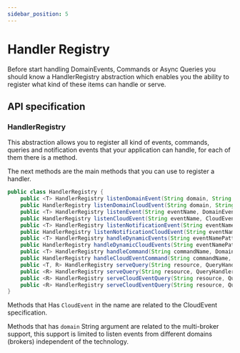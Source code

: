 ```yaml
---
sidebar_position: 5
---
```


# Handler Registry

Before start handling DomainEvents, Commands or Async Queries you should know a HandlerRegistry abstraction which enables you the ability to register what kind of these items can handle or serve.

## API specification

### HandlerRegistry

This abstraction allows you to register all kind of events, commands, queries and notification events that your application can handle, for each of them there is a method.

The next methods are the main methods that you can use to register a handler.

```java
public class HandlerRegistry {
    public <T> HandlerRegistry listenDomainEvent(String domain, String eventName, DomainEventHandler<T> handler, Class<T> eventClass)
    public HandlerRegistry listenDomainCloudEvent(String domain, String eventName, CloudEventHandler handler)
    public <T> HandlerRegistry listenEvent(String eventName, DomainEventHandler<T> handler, Class<T> eventClass)
    public HandlerRegistry listenCloudEvent(String eventName, CloudEventHandler handler)
    public <T> HandlerRegistry listenNotificationEvent(String eventName, DomainEventHandler<T> handler, Class<T> eventClass)
    public HandlerRegistry listenNotificationCloudEvent(String eventName, CloudEventHandler handler)
    public <T> HandlerRegistry handleDynamicEvents(String eventNamePattern, DomainEventHandler<T> handler, Class<T> eventClass)
    public HandlerRegistry handleDynamicCloudEvents(String eventNamePattern, CloudEventHandler handler)
    public <T> HandlerRegistry handleCommand(String commandName, DomainCommandHandler<T> fn, Class<T> commandClass)
    public HandlerRegistry handleCloudEventCommand(String commandName, CloudCommandHandler handler)
    public <T, R> HandlerRegistry serveQuery(String resource, QueryHandler<T, R> handler, Class<R> queryClass)
    public <R> HandlerRegistry serveQuery(String resource, QueryHandlerDelegate<Void, R> handler, Class<R> queryClass)
    public <R> HandlerRegistry serveCloudEventQuery(String resource, QueryHandler<R, CloudEvent> handler)
    public <R> HandlerRegistry serveCloudEventQuery(String resource, QueryHandlerDelegate<Void, CloudEvent> handler)
}
```

Methods that Has `CloudEvent` in the name are related to the CloudEvent specification.

Methods that has `domain` String argument are related to the multi-broker support, this support is limited to listen events
from different domains (brokers) independent of the technology.